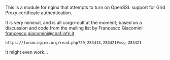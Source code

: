 
This is a module for nginx that attempts to turn on OpenSSL support
for Grid Proxy certificate authentication. 

It is very minimal, and is all cargo-cult at the moment; based on
a discussion and code from the mailing list by Francesco Giacomini 
<francesco.giacomini@cnaf.infn.it>

    https://forum.nginx.org/read.php?29,283413,283421#msg-283421

It might even work...
